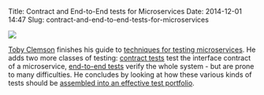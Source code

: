Title: Contract and End-to-End tests for Microservices
Date: 2014-12-01 14:47
Slug: contract-and-end-to-end-tests-for-microservices

<div class="img floating">

[![](http://martinfowler.com/snips/microservice-testing-3.png)](http://martinfowler.com/articles/microservice-testing/#testing-contract-introduction)

</div>

[Toby Clemson](http://github.com/tobyclemson) finishes his guide to
[techniques for testing
microservices](http://martinfowler.com/articles/microservice-testing/).
He adds two more classes of testing: [contract
tests](http://martinfowler.com/articles/microservice-testing/#testing-contract-introduction)
test the interface contract of a microservice, [end-to-end
tests](http://martinfowler.com/articles/microservice-testing/#testing-component-introduction)
verify the whole system - but are prone to many difficulties. He
concludes by looking at how these various kinds of tests should be
[assembled into an effective test
portfolio](http://martinfowler.com/articles/microservice-testing/#conclusion-test-pyramid).

</p>

